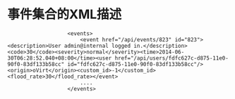 # 事件集合的XML描述

                              

                       <events>
                           <event href="/api/events/823" id="823"><description>User admin@internal logged in.</description><code>30</code><severity>normal</severity><time>2014-06-30T06:28:52.040+08:00</time><user href="/api/users/fdfc627c-d875-11e0-90f0-83df133b58cc" id="fdfc627c-d875-11e0-90f0-83df133b58cc"/><origin>oVirt</origin><custom_id>-1</custom_id><flood_rate>30</flood_rate></event>
                           ....
                       </events>

             

